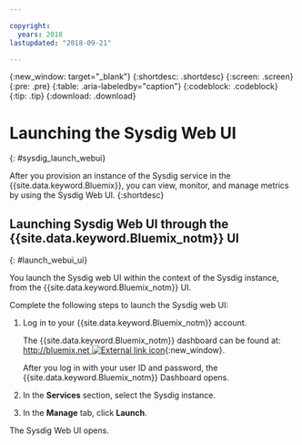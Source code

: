 ```yaml
---

copyright:
  years: 2018
lastupdated: "2018-09-21"

---
```


{:new_window: target="_blank"}
{:shortdesc: .shortdesc}
{:screen: .screen}
{:pre: .pre}
{:table: .aria-labeledby="caption"}
{:codeblock: .codeblock}
{:tip: .tip}
{:download: .download}

# Launching the Sysdig Web UI
{: #sysdig_launch_webui}

After you provision an instance of the Sysdig service in the {{site.data.keyword.Bluemix}}, you can view, monitor, and manage metrics by using the Sysdig Web UI.
{:shortdesc}


## Launching Sysdig Web UI through the {{site.data.keyword.Bluemix_notm}} UI
{: #launch_webui_ui}

You launch the Sysdig web UI within the context of the Sysdig instance, from the {{site.data.keyword.Bluemix_notm}} UI. 

Complete the following steps to launch the Sysdig web UI:

1. Log in to your {{site.data.keyword.Bluemix_notm}} account.

    The {{site.data.keyword.Bluemix_notm}} dashboard can be found at: [http://bluemix.net ![External link icon](../../../icons/launch-glyph.svg "External link icon")](http://bluemix.net){:new_window}.

	After you log in with your user ID and password, the {{site.data.keyword.Bluemix_notm}} Dashboard opens.

2. In the **Services** section, select the Sysdig instance.

3. In the **Manage** tab, click **Launch**.

The Sysdig Web UI opens. 


